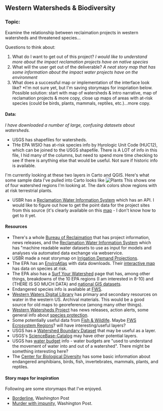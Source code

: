 ## Western Watersheds & Biodiversity

### Topic: 
Examine the relationship between reclaimation projects in western watersheds and threatened species...

Questions to think about:
1. What do I want to get out of this project?
*I would like to understand more about the impact reclamation projects have on native species*
2. What will the user get out of the deliverable?
*A neat story map that has some information about the impact water projects have on the environment*
3. What does a successful map or implementation of the interface look like?
*I'm not sure yet, but I'm saving storymaps for inspriation below. Possible solution: start with map of watersheds & intro narrative, map of reclamation projects & more copy, close up maps of areas with at-risk species (could be birds, plants, mammals, reptiles, etc.)...more copy. 

#### Data:
*I have downloaded a number of large, confusing datasets about watersheds.*
* USGS has shapefiles for watersheds. 
* THe EPA WSIO has at-risk species info by Hyrologic Unit Code (HUC12), which can be joined to the USGS shapefile. There is A LOT of info in this file, I hid many of the columns, but need to spend more time checking to see if there is anything else that would be useful. Not sure if historic info is available.

I'm currently looking at these two layers in Carto and QGIS. Here's what some sample data I've pulled into Carto looks like
![Plants](Images/carto-data.png)
This shows one of four watershed regions I'm looking at. The dark colors show regions with at risk terrestrial plants. 

* USBR has a [Reclamation Water Information System](https://water.usbr.gov/) which has an API. I would like to figure out how to get the point data for the project sites from this source (it's clearly available on this [map](https://water.usbr.gov/RWISmap.php) - I don't know how to get to it yet.

#### Resources
* There's a whole [Bureau of Reclaimation](https://www.usbr.gov) that has project information, news releases, and the [Reclamation Water Information System](https://water.usbr.gov/) which has "machine readable water datasets to use as input for models and analyses via automated data exchange via webservice.
* USBR made a neat storymap on [Irrigation Demand Projections](https://usbr.maps.arcgis.com/apps/MapJournal/index.html?appid=f08c6c521fe64e259b3da9771b948204).
* The EPA has an [EnviroAtlas](https://www.epa.gov/enviroatlas/enviroatlas-data-download-step-2) with data downloads. Their [interactive map](https://enviroatlas.epa.gov/enviroatlas/interactivemap/) has data on species at risk. 
* The EPA also has a [Surf Your Watershed](https://www.epa.gov/waterdata/surf-your-watershed) page that has, among other things, breakdowns of the 10 EPA regions (I am interested in 8-10) and (THERE IS SO MUCH DATA) and [national GIS datasets](https://www.epa.gov/wsio/wsio-indicator-data-library#huc).
* Endangered species info is available at [FWS](https://www.fws.gov/endangered/species/index.html).
* [Western Waters Digital Library](http://westernwaters.org) has primary and secondary resources on water in the western US. Archival materials. This would be a good source for old maps to georeference (among many other things).
* [Western Watersheds Project](https://www.westernwatersheds.org/about/) has news releases, action alerts, some general info about [species protection](https://www.westernwatersheds.org/issues/species/).
* Some potentially useful data from [Fish & Wildlife](https://ecos.fws.gov/ServCat/). Maybe [FWS Ecrosystem Regions](https://ecos.fws.gov/ServCat/Reference/Profile/74343)? will have interesting/useful layers?
* USGS has a [Watershed Boundary Dataset](https://www.usgs.gov/core-science-systems/ngp/national-hydrography/watershed-boundary-dataset?qt-science_support_page_related_con=4#qt-science_support_page_related_con) that may be useful as a layer.
* USGS's [ScienceBase-Catalog](https://www.sciencebase.gov/catalog/) may have other potential layers.
* USGS has [water budget](https://cida.usgs.gov/nwc-static/waterbudget-viz/) info - water budgets are "used to understand the movement of water into and out of a watershed". There might be something interesting here?
* The [Center for Biological Diversity](https://www.biologicaldiversity.org) has some basic information about endangered amphibians, birds, fish, invertebrates, mammals, plants, and reptiles.

#### Story maps for inspiration
Following are some storymaps that I've enjoyed.
* [Borderline](https://www.washingtonpost.com/graphics/2018/national/us-mexico-border-flyover/?utm_term=.27ecb945b600), Washington Post
* [Murder with impunity](https://www.washingtonpost.com/graphics/2018/politics/midterm-election-precinct-results/?utm_term=.cba9b1786834), Washington Post.


